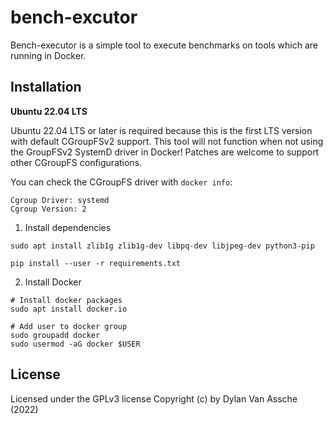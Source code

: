 # bench-excutor

Bench-executor is a simple tool to execute benchmarks on tools which are running
in Docker.

## Installation

**Ubuntu 22.04 LTS**

Ubuntu 22.04 LTS or later is required because this is the first LTS version
with default CGroupFSv2 support. This tool will not function when not using the
GroupFSv2 SystemD driver in Docker! Patches are welcome to support other 
CGroupFS configurations.

You can check the CGroupFS driver with `docker info`:

```
Cgroup Driver: systemd
Cgroup Version: 2
```

1. Install dependencies

```
sudo apt install zlib1g zlib1g-dev libpq-dev libjpeg-dev python3-pip
```

```
pip install --user -r requirements.txt
```

2. Install Docker

```
# Install docker packages
sudo apt install docker.io

# Add user to docker group
sudo groupadd docker
sudo usermod -aG docker $USER
```

## License

Licensed under the GPLv3 license
Copyright (c) by Dylan Van Assche (2022)

